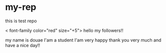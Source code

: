 # my-rep
this is test repo
<html>
<head>
  <title> book store </title>
</head>
<body>
 < font-family color="red" size="+5">
   hello my followers!!
   <p> my name is douae I'am a student I'am very happy thank you very much and have a nice day!!</p>
</body>
   
</html>
